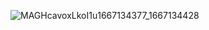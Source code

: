 ![MAGHcavoxLkoI1u1667134377_1667134428](https://user-images.githubusercontent.com/7425329/198879546-50d62182-7278-4c9e-974f-c9f8fcb9359a.png)
